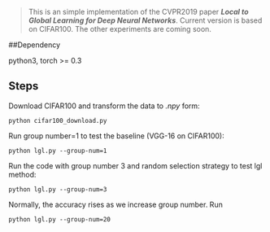>This is an simple implementation of the CVPR2019 paper ***Local to Global Learning for Deep Neural Networks***. Current version is based on CIFAR100. The other experiments are coming soon. 

##Dependency

python3, torch >= 0.3



## Steps

Download CIFAR100 and transform the data to *.npy* form:

`python cifar100_download.py`

Run group number=1 to test the baseline (VGG-16 on CIFAR100): 

`python lgl.py --group-num=1`

Run the code with group number 3 and random selection strategy to test lgl method:

`python lgl.py --group-num=3`

Normally, the accuracy rises as we increase group number. Run

`python lgl.py --group-num=20`








